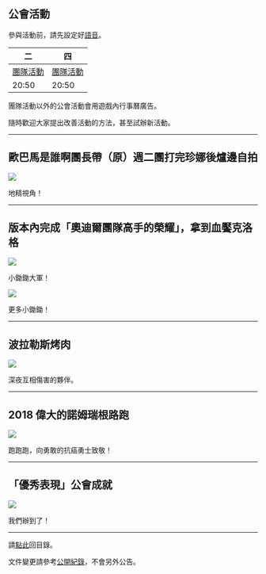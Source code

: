 ## 公會活動

參與活動前，請先設定好[語音](https://badbadweather.github.io/voicechat.html)。

| 二 | 四 |  
| --- | --- |
| [團隊活動](https://badbadweather.github.io/raid.html) | [團隊活動](https://badbadweather.github.io/raid.html) |
| 20:50 | 20:50 | 20:50 |

團隊活動以外的公會活動會用遊戲內行事曆廣告。

隨時歡迎大家提出改善活動的方法，甚至試辦新活動。

--- 

## 歐巴馬是誰啊團長帶（原）週二團打完珍娜後爐邊自拍

![](https://badbadweather.github.com/img_gnomeselfie.jpg)

地精視角！

---

## 版本內完成「奧迪爾團隊高手的榮耀」，拿到血饜克洛格

![](https://badbadweather.github.com/img_bloodgorgedcrawg.jpg)

小鋤鋤大軍！

![](https://badbadweather.github.com/img_bloodgorgedcrawg.png)

更多小鋤鋤！

---

## 波拉勒斯烤肉

![](https://badbadweather.github.com/img_bbq.jpg)

深夜互相傷害的夥伴。

---

## 2018 偉大的諾姆瑞根路跑

![](https://badbadweather.github.com/img_greatgnomereganrun.jpg)

跑跑跑，向勇敢的抗癌勇士致敬！

---

## 「優秀表現」公會成就

![](https://badbadweather.github.com/img_stayclassy.jpg)

我們辦到了！

--- 

請[點此](https://badbadweather.github.io/)回目錄。

文件變更請參考[公開紀錄](https://github.com/badbadweather/badbadweather.github.io/commits/master/activities.md)，不會另外公告。
